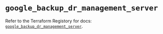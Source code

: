 # `google_backup_dr_management_server`

Refer to the Terraform Registory for docs: [`google_backup_dr_management_server`](https://registry.terraform.io/providers/hashicorp/google-beta/5.7.0/docs/resources/google_backup_dr_management_server).
